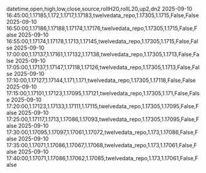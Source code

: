 datetime,open,high,low,close,source,rollH20,rollL20,up2,dn2
2025-09-10 16:45:00,1.17185,1.172,1.1717,1.17183,twelvedata_repo,1.17305,1.1715,False,False
2025-09-10 16:50:00,1.17186,1.17188,1.17174,1.17176,twelvedata_repo,1.17305,1.1715,False,False
2025-09-10 16:55:00,1.17174,1.17178,1.1713,1.17145,twelvedata_repo,1.17305,1.1715,False,False
2025-09-10 17:00:00,1.17137,1.17161,1.17132,1.17138,twelvedata_repo,1.17305,1.1713,False,False
2025-09-10 17:05:00,1.17137,1.17147,1.17118,1.17126,twelvedata_repo,1.17305,1.1713,False,False
2025-09-10 17:10:00,1.17127,1.17144,1.171,1.171,twelvedata_repo,1.17305,1.17118,False,False
2025-09-10 17:15:00,1.17101,1.17123,1.17095,1.17121,twelvedata_repo,1.17305,1.171,False,False
2025-09-10 17:20:00,1.17123,1.17133,1.17111,1.17115,twelvedata_repo,1.17305,1.17095,False,False
2025-09-10 17:25:00,1.17117,1.1713,1.17086,1.17093,twelvedata_repo,1.17305,1.17095,False,False
2025-09-10 17:30:00,1.17095,1.17097,1.17061,1.17072,twelvedata_repo,1.173,1.17086,False,False
2025-09-10 17:35:00,1.17071,1.17086,1.17067,1.17068,twelvedata_repo,1.173,1.17061,False,False
2025-09-10 17:40:00,1.17071,1.17086,1.17062,1.17085,twelvedata_repo,1.173,1.17061,False,False
